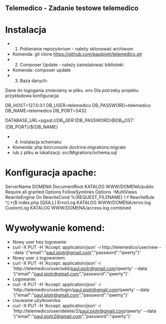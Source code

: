 ## Telemedico - Zadanie testowe telemedico

# Instalacja

 - 1) Pobieranie repozytorium - należy sklonować archiwum
 - Komenda: git clone https://github.com/paulpiotr/telemedico.git
 - 2) Composer Update - należy zainstalować biblioteki
 - Komenda: composer update
 - 3) Baza danych:

Dane do logogania zmieniamy w pliku .env Dla potrzeby projektu przykładowa konfiguracja: 

DB_HOST=127.0.0.1
DB_USER=telemedico
DB_PASSWORD=telemedico
DB_NAME=telemedico
DB_PORT=5432

DATABASE_URL=pgsql://${DB_USER}:${DB_PASSWORD}@${DB_HOST}:${DB_PORT}/${DB_NAME}

 - 4) Instalacja schematu:
 - Komenda: php bin/console doctrine:migrations:migrate
 - lub z pliku w lokalizacji: src/Migrations/schema.sql

 # Konfiguracja apache:

<VirtualHost DOMENA:80>
ServerName DOMENA
DocumentRoot KATALOG WWW/DOMENA/public
<Directory KATALOG WWW/DOMENA/public>
    Require all granted
    Options FollowSymlinks
    <IfModule mod_rewrite.c>
        Options -MultiViews
        RewriteEngine On
        RewriteCond %{REQUEST_FILENAME} !-f
        RewriteRule ^(.*)$ index.php [QSA,L]
    </IfModule>
</Directory>
ErrorLog KATALOG WWW/DOMENA/error.log
CustomLog KATALOG WWW/DOMENA/access.log combined
</VirtualHost>

 # Wywoływanie komend:

  - Nowy user bez logowanie:
  - curl -X PUT -H 'Accept: application/json' -i http://telemedico/user/new --data '{"email":"paul.piotr@gmail.com","password":"qwerty"}'
  - Nowy user z logowaniem:
  - curl -X PUT -H 'Accept: application/json' -i 'http://telemedico/user/add/paul.piotr@gmail.com/qwerty' --data '{"email":"paul.piotr@gmail.com","password":"qwerty"}'
  - Logowanie:
  - curl -X PUT -H 'Accept: application/json' -i 'http://telemedico/user/login/paul.piotr@gmail.com/qwerty' --data '{"email":"paul.piotr@gmail.com","password":"qwerty"}'
  - Usuwanie użytkownika:
  - curl -X PUT -H 'Accept: application/json' -i 'http://telemedico/user/delete/2/paul.piotr@gmail.com/qwerty' --data '{"email":"paul.piotr2@gmail.com","password":"qwerty"}'
